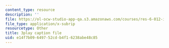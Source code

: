 ```yaml
---
content_type: resource
description: ''
file: https://ol-ocw-studio-app-qa.s3.amazonaws.com/courses/res-6-012-introduction-to-probability-spring-2018/e14f7b09649752cdb4f16238abe48c85_MWcO8ZTOQQQ.vtt
file_type: application/x-subrip
resourcetype: Other
title: 3play caption file
uid: e14f7b09-6497-52cd-b4f1-6238abe48c85
---
```

